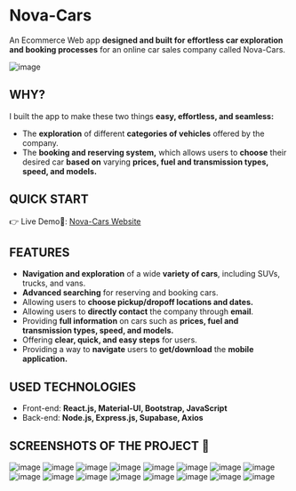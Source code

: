 # Nova-Cars

An Ecommerce Web app **designed and built for** **effortless car exploration and booking processes** for an online car sales company called Nova-Cars.

![image](https://github.com/dagmfre/Nova-Cars-An-Ecommerce-Website/assets/96683816/1a388317-571d-492d-bd0a-64ec32656ed1)

##  WHY? 
I built the app to make these two things **easy, effortless, and seamless:**

- The **exploration** of different **categories of vehicles** offered by the company.
- The **booking and reserving system,** which allows users to **choose** their desired car **based on** varying **prices, fuel and transmission types, speed, and models.**

##  QUICK START
👉 Live Demo🔗: [Nova-Cars Website](https://nova-cars.onrender.com)

##  FEATURES
- **Navigation and exploration** of a wide **variety of cars**, including SUVs, trucks, and vans.
- **Advanced searching** for reserving and booking cars.
- Allowing users to **choose pickup/dropoff locations and dates.**
- Allowing users to **directly contact** the company through **email**.
- Providing **full information** on cars such as **prices, fuel and transmission types, speed, and models.**
- Offering **clear, quick, and easy steps** for users.
- Providing a way to **navigate** users to **get/download** the **mobile application.**
  
##  USED TECHNOLOGIES
- Front-end: **React.js, Material-UI, Bootstrap, JavaScript**
- Back-end: **Node.js, Express.js, Supabase, Axios**

##  SCREENSHOTS OF THE PROJECT 📸
![image](https://github.com/dagmfre/Nova-Cars-An-Ecommerce-Website/assets/96683816/1a388317-571d-492d-bd0a-64ec32656ed1)
![image](https://github.com/dagmfre/Nova-Cars-An-Ecommerce-Website/assets/96683816/761c40a2-a0fc-4c00-a9ca-48c0473cb3fd)
![image](https://github.com/dagmfre/Nova-Cars-An-Ecommerce-Website/assets/96683816/4c9d2fa1-8698-4a74-9562-7629440160bf)
![image](https://github.com/dagmfre/Nova-Cars-An-Ecommerce-Website/assets/96683816/fa28e18b-a5dd-468d-b142-84e391fc96e2)
![image](https://github.com/dagmfre/Nova-Cars-An-Ecommerce-Website/assets/96683816/f0d0f986-cbfe-40f3-8d97-0a9226ec49cc)
![image](https://github.com/dagmfre/Nova-Cars-An-Ecommerce-Website/assets/96683816/d15d1165-c3cd-45fb-9588-d38ba82e4fb4)
![image](https://github.com/dagmfre/Nova-Cars-An-Ecommerce-Website/assets/96683816/2115e8ef-5233-4d49-93e6-3482c6704fa9)
![image](https://github.com/dagmfre/Nova-Cars-An-Ecommerce-Website/assets/96683816/b1df0e7e-8a29-4337-8970-2ca3256381bb)
![image](https://github.com/dagmfre/Nova-Cars-An-Ecommerce-Website/assets/96683816/a10d99c6-ca35-4237-b8d9-1157e5d4f6d1)
![image](https://github.com/dagmfre/Nova-Cars-An-Ecommerce-Website/assets/96683816/3602d3d4-a508-405c-a9c1-30a247d44476)
![image](https://github.com/dagmfre/Nova-Cars-An-Ecommerce-Website/assets/96683816/fee8080f-689a-49d6-ab15-a0b36787ea7c)
![image](https://github.com/dagmfre/Nova-Cars-An-Ecommerce-Website/assets/96683816/7a51964c-0735-4e82-9687-b3305d418ba4)
![image](https://github.com/dagmfre/Nova-Cars-An-Ecommerce-Website/assets/96683816/814d4a5c-964a-44ae-a3fc-774ed01cc01a)
![image](https://github.com/dagmfre/Nova-Cars-An-Ecommerce-Website/assets/96683816/fc1a3ac9-8cca-42f3-8d20-c48143297f55)
![image](https://github.com/dagmfre/Nova-Cars-An-Ecommerce-Website/assets/96683816/14958401-2751-4c91-b054-3c8b8f23f801)
![image](https://github.com/dagmfre/Nova-Cars-An-Ecommerce-Website/assets/96683816/2cf8f805-f724-4fc9-a1ae-972161238847)
